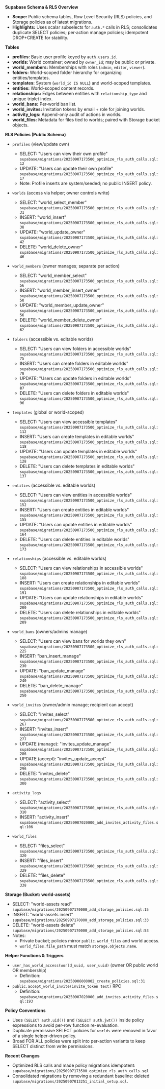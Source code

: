 **Supabase Schema & RLS Overview**

- **Scope:** Public schema tables, Row Level Security (RLS) policies, and Storage policies as of latest migrations.
- **Highlights:** Uses scalar subselects for `auth.*` calls in RLS; consolidates duplicate SELECT policies; per‑action manage policies; idempotent DROP+CREATE for stability.

**Tables**
- **profiles:** Basic user profile keyed by `auth.users.id`.
- **worlds:** World container; owned by `owner_id`; may be public or private.
- **world_members:** Memberships with roles (`admin`, `editor`, `viewer`).
- **folders:** World-scoped folder hierarchy for organizing entities/templates.
- **templates:** System (`world_id IS NULL`) and world-scoped templates.
- **entities:** World-scoped content records.
- **relationships:** Edges between entities with `relationship_type` and unique triplet index.
- **world_bans:** Per‑world ban list.
- **world_invites:** Invitation tokens by email + role for joining worlds.
- **activity_logs:** Append-only audit of actions in worlds.
- **world_files:** Metadata for files tied to worlds; paired with Storage bucket objects.

**RLS Policies (Public Schema)**
- `profiles` (view/update own)
  - SELECT: "Users can view their own profile" `supabase/migrations/20250907173500_optimize_rls_auth_calls.sql:12`
  - UPDATE: "Users can update their own profile" `supabase/migrations/20250907173500_optimize_rls_auth_calls.sql:17`
  - Note: Profile inserts are system/seeded; no public INSERT policy.

- `worlds` (access via helper; owner controls write)
  - SELECT: "world_select_member" `supabase/migrations/20250907173500_optimize_rls_auth_calls.sql:31`
  - INSERT: "world_insert" `supabase/migrations/20250907173500_optimize_rls_auth_calls.sql:38`
  - UPDATE: "world_update_owner" `supabase/migrations/20250907173500_optimize_rls_auth_calls.sql:42`
  - DELETE: "world_delete_owner" `supabase/migrations/20250907173500_optimize_rls_auth_calls.sql:46`

- `world_members` (owner manages; separate per action)
  - SELECT: "world_member_select" `supabase/migrations/20250907173500_optimize_rls_auth_calls.sql:56`
  - INSERT: "world_member_insert_owner" `supabase/migrations/20250907173500_optimize_rls_auth_calls.sql:50`
  - UPDATE: "world_member_update_owner" `supabase/migrations/20250907173500_optimize_rls_auth_calls.sql:56`
  - DELETE: "world_member_delete_owner" `supabase/migrations/20250907173500_optimize_rls_auth_calls.sql:62`

- `folders` (accessible vs. editable worlds)
  - SELECT: "Users can view folders in accessible worlds" `supabase/migrations/20250907173500_optimize_rls_auth_calls.sql:75`
  - INSERT: "Users can create folders in editable worlds" `supabase/migrations/20250907173500_optimize_rls_auth_calls.sql:78`
  - UPDATE: "Users can update folders in editable worlds" `supabase/migrations/20250907173500_optimize_rls_auth_calls.sql:87`
  - DELETE: "Users can delete folders in editable worlds" `supabase/migrations/20250907173500_optimize_rls_auth_calls.sql:96`

- `templates` (global or world-scoped)
  - SELECT: "Users can view accessible templates" `supabase/migrations/20250907173500_optimize_rls_auth_calls.sql:112`
  - INSERT: "Users can create templates in editable worlds" `supabase/migrations/20250907173500_optimize_rls_auth_calls.sql:118`
  - UPDATE: "Users can update templates in editable worlds" `supabase/migrations/20250907173500_optimize_rls_auth_calls.sql:128`
  - DELETE: "Users can delete templates in editable worlds" `supabase/migrations/20250907173500_optimize_rls_auth_calls.sql:137`

- `entities` (accessible vs. editable worlds)
  - SELECT: "Users can view entities in accessible worlds" `supabase/migrations/20250907173500_optimize_rls_auth_calls.sql:152`
  - INSERT: "Users can create entities in editable worlds" `supabase/migrations/20250907173500_optimize_rls_auth_calls.sql:155`
  - UPDATE: "Users can update entities in editable worlds" `supabase/migrations/20250907173500_optimize_rls_auth_calls.sql:164`
  - DELETE: "Users can delete entities in editable worlds" `supabase/migrations/20250907173500_optimize_rls_auth_calls.sql:173`

- `relationships` (accessible vs. editable worlds)
  - SELECT: "Users can view relationships in accessible worlds" `supabase/migrations/20250907173500_optimize_rls_auth_calls.sql:188`
  - INSERT: "Users can create relationships in editable worlds" `supabase/migrations/20250907173500_optimize_rls_auth_calls.sql:191`
  - UPDATE: "Users can update relationships in editable worlds" `supabase/migrations/20250907173500_optimize_rls_auth_calls.sql:200`
  - DELETE: "Users can delete relationships in editable worlds" `supabase/migrations/20250907173500_optimize_rls_auth_calls.sql:209`

- `world_bans` (owners/admins manage)
  - SELECT: "Users can view bans for worlds they own" `supabase/migrations/20250907173500_optimize_rls_auth_calls.sql:225`
  - INSERT: "ban_insert_manage" `supabase/migrations/20250907173500_optimize_rls_auth_calls.sql:230`
  - UPDATE: "ban_update_manage" `supabase/migrations/20250907173500_optimize_rls_auth_calls.sql:240`
  - DELETE: "ban_delete_manage" `supabase/migrations/20250907173500_optimize_rls_auth_calls.sql:250`

- `world_invites` (owner/admin manage; recipient can accept)
  - SELECT: "invites_select" `supabase/migrations/20250907173500_optimize_rls_auth_calls.sql:267`
  - INSERT: "invites_insert" `supabase/migrations/20250907173500_optimize_rls_auth_calls.sql:277`
  - UPDATE (manage): "invites_update_manage" `supabase/migrations/20250907173500_optimize_rls_auth_calls.sql:286`
  - UPDATE (accept): "invites_update_accept" `supabase/migrations/20250907173500_optimize_rls_auth_calls.sql:296`
  - DELETE: "invites_delete" `supabase/migrations/20250907173500_optimize_rls_auth_calls.sql:300`

- `activity_logs`
  - SELECT: "activity_select" `supabase/migrations/20250907173500_optimize_rls_auth_calls.sql:310`
  - INSERT: "activity_insert" `supabase/migrations/20250907020000_add_invites_activity_files.sql:106`

- `world_files`
  - SELECT: "files_select" `supabase/migrations/20250907173500_optimize_rls_auth_calls.sql:320`
  - INSERT: "files_insert" `supabase/migrations/20250907173500_optimize_rls_auth_calls.sql:329`
  - DELETE: "files_delete" `supabase/migrations/20250907173500_optimize_rls_auth_calls.sql:338`

**Storage (Bucket: world-assets)**
- SELECT: "world-assets read" `supabase/migrations/20250907170000_add_storage_policies.sql:15`
- INSERT: "world-assets insert" `supabase/migrations/20250907170000_add_storage_policies.sql:33`
- DELETE: "world-assets delete" `supabase/migrations/20250907170000_add_storage_policies.sql:53`
- Notes:
  - Private bucket; policies mirror `public.world_files` and world access.
  - `world_files.file_path` must match `storage.objects.name`.

**Helper Functions & Triggers**
- `user_has_world_access(world_uuid, user_uuid)` (owner OR public world OR membership)
  - Definition: `supabase/migrations/20250906000002_create_policies.sql:31`
- `public.accept_world_invite(invite_token text)` RPC
  - Definition: `supabase/migrations/20250907020000_add_invites_activity_files.sql:193`

**Policy Conventions**
- Uses `(SELECT auth.uid())` and `(SELECT auth.jwt())` inside policy expressions to avoid per-row function re-evaluation.
- Duplicate permissive SELECT policies for `worlds` were removed in favor of a single helper-driven policy.
- Broad FOR ALL policies were split into per-action variants to keep SELECT distinct from write permissions.

**Recent Changes**
- Optimized RLS calls and made policy migrations idempotent: `supabase/migrations/20250907173500_optimize_rls_auth_calls.sql`
- Consolidated migrations by removing a redundant baseline: deleted `supabase/migrations/20250907013251_initial_setup.sql`.

